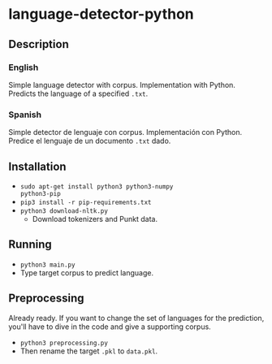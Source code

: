 # language-detector-python

## Description
### English
Simple language detector with corpus. Implementation with Python. Predicts the language of a specified <code>.txt</code>.
### Spanish
Simple detector de lenguaje con corpus. Implementación con Python. Predice el lenguaje de un documento <code>.txt</code> dado.

## Installation
* <code>sudo apt-get install python3 python3-numpy python3-pip</code>
* <code>pip3 install -r pip-requirements.txt</code>
* <code>python3 download-nltk.py</code>
  * Download tokenizers and Punkt data.
  
## Running
* <code>python3 main.py</code>
* Type target corpus to predict language.

## Preprocessing
Already ready. If you want to change the set of languages for the prediction, you'll have to dive in the code and give a supporting corpus.
* <code>python3 preprocessing.py</code>
* Then rename the target <code>.pkl</code> to <code>data.pkl</code>.
